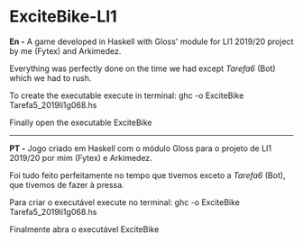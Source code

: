 # ExciteBike-LI1


**En -** A game developed in Haskell with Gloss' module for LI1 2019/20 project by me (Fytex) and Arkimedez.

Everything was perfectly done on the time we had except *Tarefa6* (Bot) which we had to rush.

To create the executable execute in terminal: ghc -o ExciteBike Tarefa5_2019li1g068.hs

Finally open the executable ExciteBike



-------------------------------------------------------------------------------------------------------------



**PT -** Jogo criado em Haskell com o módulo Gloss para o projeto de LI1 2019/20 por mim (Fytex) e Arkimedez.

Foi tudo feito perfeitamente no tempo que tivemos exceto a *Tarefa6* (Bot), que tivemos de fazer à pressa.

Para criar o executável execute no terminal: ghc -o ExciteBike Tarefa5_2019li1g068.hs

Finalmente abra o executável ExciteBike


